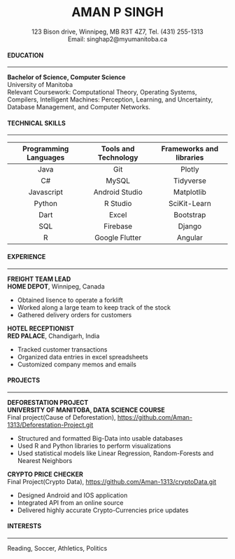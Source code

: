 <h1 align = "center">AMAN P SINGH </h1>
<p align = "center"> 123 Bison drive, Winnipeg, MB R3T 4Z7, Tel. (431) 255-1313<br> Email: singhap2@myumanitoba.ca</p>

####  EDUCATION 

---
<b>Bachelor of Science, Computer Science</b>  
University of Manitoba   
Relevant Coursework: Computational Theory, Operating Systems, Compilers, Intelligent Machines: Perception, Learning, and Uncertainty, Database Management, and Computer Networks.

####  TECHNICAL SKILLS

---

| Programming Languages        | Tools and Technology           | Frameworks and libraries  |
| :-------------: |:-------------:| :-----:|
| Java     | Git | Plotly |
| C#      | MySQL      |   Tidyverse |
| Javascript | Android Studio      |    Matplotlib |
| Python | R Studio      |    SciKit-Learn |
| Dart |    Excel   |    Bootstrap |
| SQL | Firebase      |   Django  |
| R | Google Flutter      |  Angular   |

####  EXPERIENCE

---

<b>FREIGHT TEAM LEAD   
  HOME DEPOT</b>, Winnipeg, Canada    
  
- Obtained lisence to operate a forklift 
- Worked along a large team to keep track of the stock 
- Gathered delivery orders for customers

<b>HOTEL RECEPTIONIST   
  RED PALACE</b>, Chandigarh, India    
  
- Tracked customer transactions 
- Organized data entries in excel spreadsheets
- Customized company memos and emails 
  

####  PROJECTS

---

<b>DEFORESTATION PROJECT  
UNIVERSITY OF MANITOBA, DATA SCIENCE COURSE</b>  
Final project(Cause of Deforestation), <https://github.com/Aman-1313/Deforestation-Project.git>

- Structured and formatted Big-Data into usable databases   
- Used R and Python libraries to perform visualizations  
- Used statistical models like Linear Regression, Random-Forests and Nearest Neighbors 

<b>CRYPTO PRICE CHECKER</b>  
Final Project(Crypto Data), <https://github.com/Aman-1313/cryptoData.git>   

- Designed Android and IOS application  
- Integrated API from an online source   
- Delivered highly accurate Crypto-Currencies price updates 

####  INTERESTS

---
Reading, Soccer, Athletics, Politics 
